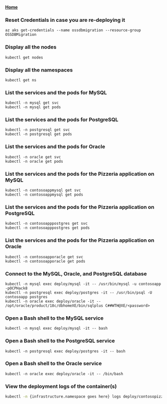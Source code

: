 **[Home](../README.md)**

### Reset Credentials in case you are re-deploying it

```
az aks get-credentials --name ossdbmigration --resource-group OSSDBMigration
```

### Display all the nodes

```
kubectl get nodes
```

### Display all the namespaces 

```
kubectl get ns
```

### List the services and the pods for MySQL

```
kubectl -n mysql get svc
kubectl -n mysql get pods
```

### List the services and the pods for PostgreSQL

```
kubectl -n postgresql get svc
kubectl -n postgresql get pods
```

### List the services and the pods for Oracle

```
kubectl -n oracle get svc
kubectl -n oracle get pods
```

### List the services and the pods for the Pizzeria application on MySQL

```
kubectl -n contosoappmysql get svc
kubectl -n contosoappmysql get pods
```

### List the services and the pods for the Pizzeria application on PostgreSQL

```
kubectl -n contosoapppostgres get svc
kubectl -n contosoapppostgres get pods
```

### List the services and the pods for the Pizzeria application on Oracle

```
kubectl -n contosoapporacle get svc
kubectl -n contosoapporacle get pods
```

### Connect to the MySQL, Oracle, and PostgreSQL database

```
kubectl -n mysql exec deploy/mysql -it -- /usr/bin/mysql -u contosoapp -pOCPHack8
kubectl -n postgresql exec deploy/postgres -it -- /usr/bin/psql -U contosoapp postgres
kubectl -n oracle exec deploy/oracle -it -- /opt/oracle/product/18c/dbhomeXE/bin/sqlplus C##WTH@XE/<password>
```


### Open a Bash shell to the MySQL service
```
kubectl -n mysql exec deploy/mysql -it -- bash
```

### Open a Bash shell to the PostgreSQL service
```
kubectl -n postgresql exec deploy/postgres -it -- bash
```

### Open a Bash shell to the Oracle service
```
kubectl -n oracle exec deploy/oracle -it -- /bin/bash
```

### View the deployment logs of the container(s)
```bash
kubectl -n {infrastructure.namespace goes here} logs deploy/contosopizza --tail=5000 #Or omit '--tail 5000' if you want to see the environment variables that were used at deployment time 
```
